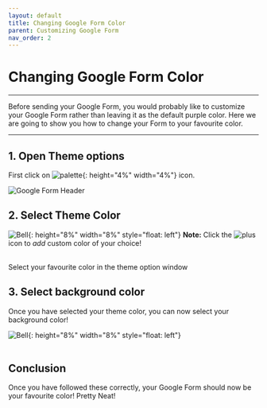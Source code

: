 ```yaml
---
layout: default
title: Changing Google Form Color
parent: Customizing Google Form
nav_order: 2
---
```


# Changing Google Form Color
---

Before sending your Google Form, you would probably like to customize your Google Form rather than leaving it as the default purple color. Here we are going to show you how to change your Form to your favourite color.

---

## 1. Open Theme options

First click on ![palette](https://github.com/kevtrng/Google-Forms-Guide/blob/gh-pages/docs/images/icons/paint-palette.png?raw=true){: height="4%" width="4%"} icon.

   ![Google Form Header](https://github.com/kevtrng/Google-Forms-Guide/blob/gh-pages/docs/images/customizingForm/1_changing_header.png?raw=true)

## 2. Select Theme Color

![Bell](https://github.com/kevtrng/Google-Forms-Guide/blob/gh-pages/docs/images/icons/bell.png?raw=true){: height="8%" width="8%" style="float: left"}
**Note:** Click the ![plus]() icon to _add_ custom color of your choice!
<br>
<br>

Select your favourite color in the theme option window

## 3. Select background color

Once you have selected your theme color, you can now select your background color! 

![Bell](https://github.com/kevtrng/Google-Forms-Guide/blob/gh-pages/docs/images/icons/bell.png?raw=true){: height="8%" width="8%" style="float: left"}
<br>
<br>

## Conclusion

Once you have followed these correctly, your Google Form should now be your favourite color! Pretty Neat!
